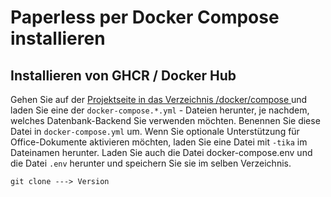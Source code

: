 # Paperless per Docker Compose installieren

## Installieren von GHCR / Docker Hub

Gehen Sie auf der [Projektseite in das Verzeichnis /docker/compose ](https://github.com/paperless-ngx/paperless-ngx/tree/main/docker/compose) und laden Sie eine der ```docker-compose.*.yml``` - Dateien herunter, je nachdem, welches Datenbank-Backend Sie verwenden möchten. 
Benennen Sie diese Datei in ```docker-compose.yml``` um. Wenn Sie optionale Unterstützung für Office-Dokumente aktivieren möchten, laden Sie eine Datei mit ```-tika``` im Dateinamen herunter. 
Laden Sie auch die Datei docker-compose.env und die Datei ```.env``` herunter und speichern Sie sie im selben Verzeichnis.

```
git clone ---> Version
```
